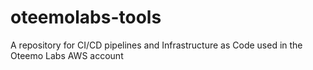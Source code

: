 # oteemolabs-tools
A repository for CI/CD pipelines and Infrastructure as Code used in the Oteemo Labs AWS account
